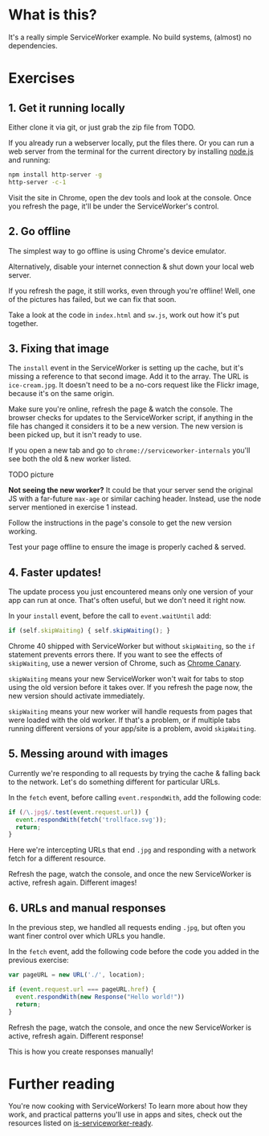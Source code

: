 # What is this?

It's a really simple ServiceWorker example. No build systems, (almost) no dependencies.

# Exercises

## 1. Get it running locally

Either clone it via git, or just grab the zip file from TODO.

If you already run a webserver locally, put the files there. Or you can run a web server from the terminal for the current directory by installing [node.js](http://nodejs.org/) and running:

```sh
npm install http-server -g
http-server -c-1
```

Visit the site in Chrome, open the dev tools and look at the console. Once you refresh the page, it'll be under the ServiceWorker's control.

## 2. Go offline

The simplest way to go offline is using Chrome's device emulator.

Alternatively, disable your internet connection & shut down your local web server.

If you refresh the page, it still works, even through you're offline! Well, one of the pictures has failed, but we can fix that soon.

Take a look at the code in `index.html` and `sw.js`, work out how it's put together.

## 3. Fixing that image

The `install` event in the ServiceWorker is setting up the cache, but it's missing a reference to that second image. Add it to the array. The URL is `ice-cream.jpg`. It doesn't need to be a no-cors request like the Flickr image, because it's on the same origin.

Make sure you're online, refresh the page & watch the console. The browser checks for updates to the ServiceWorker script, if anything in the file has changed it considers it to be a new version. The new version is been picked up, but it isn't ready to use.

If you open a new tab and go to `chrome://serviceworker-internals` you'll see both the old & new worker listed.

TODO picture

**Not seeing the new worker?** It could be that your server send the original JS with a far-future `max-age` or similar caching header. Instead, use the node server mentioned in exercise 1 instead.

Follow the instructions in the page's console to get the new version working.

Test your page offline to ensure the image is properly cached & served.

## 4. Faster updates!

The update process you just encountered means only one version of your app can run at once. That's often useful, but we don't need it right now.

In your `install` event, before the call to `event.waitUntil` add:

```js
if (self.skipWaiting) { self.skipWaiting(); }
```

Chrome 40 shipped with ServiceWorker but without `skipWaiting`, so the `if` statement prevents errors there. If you want to see the effects of `skipWaiting`, use a newer version of Chrome, such as [Chrome Canary](https://www.google.com/chrome/browser/canary.html).

`skipWaiting` means your new ServiceWorker won't wait for tabs to stop using the old version before it takes over. If you refresh the page now, the new version should activate immediately. 

`skipWaiting` means your new worker will handle requests from pages that were loaded with the old worker. If that's a problem, or if multiple tabs running different versions of your app/site is a problem, avoid `skipWaiting`.

## 5. Messing around with images

Currently we're responding to all requests by trying the cache & falling back to the network. Let's do something different for particular URLs.

In the `fetch` event, before calling `event.respondWith`, add the following code:

```js
if (/\.jpg$/.test(event.request.url)) {
  event.respondWith(fetch('trollface.svg'));
  return;
}
```

Here we're intercepting URLs that end `.jpg` and responding with a network fetch for a different resource.

Refresh the page, watch the console, and once the new ServiceWorker is active, refresh again. Different images!

## 6. URLs and manual responses

In the previous step, we handled all requests ending `.jpg`, but often you want finer control over which URLs you handle.

In the `fetch` event, add the following code before the code you added in the previous exercise:

```js
var pageURL = new URL('./', location);

if (event.request.url === pageURL.href) {
  event.respondWith(new Response("Hello world!"))
  return;
}
```

Refresh the page, watch the console, and once the new ServiceWorker is active, refresh again. Different response!

This is how you create responses manually!

# Further reading

You're now cooking with ServiceWorkers! To learn more about how they work, and practical patterns you'll use in apps and sites, check out the resources listed on [is-serviceworker-ready](https://jakearchibald.github.io/isserviceworkerready/resources.html).
